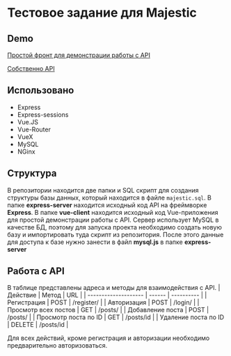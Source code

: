 
# Тестовое задание для Majestic
## Demo
[Простой фронт для демонстрации работы с API](http://demo.bitraydev.xyz/majestic/)

[Собственно API](http://demo.bitraydev.xyz/majestic/api)

## Использовано

 - Express
 - Express-sessions
 - Vue.JS
 - Vue-Router
 - VueX
 - MySQL
 - NGinx

## Структура
В репозитории находится две папки и SQL скрипт для создания структуры базы данных, который находится в файле ```majestic.sql```.
В папке **express-server** находится исходный код API на фреймворке **Express**.
В папке **vue-client** находится исходный код Vue-приложения для простой демонстрации работы с API.
Сервер использует MySQL в качестве БД, поэтому для запуска проекта необходимо создать новую базу и импортировать туда скрипт из репозитория.
После этого данные для доступа к базе нужно занести в файл **mysql.js** в папке **express-server**

## Работа с API
В таблице представлены адреса и методы для взаимодействия с API.
| Действие             | Метод  | URL        |
| -------------------- | ------ | ---------- |
| Регистрация          | POST   | /register/ |
| Авторизация          | POST   | /login/    |
| Просмотр всех постов | GET    | /posts/    |
| Добавление поста     | POST   | /posts/    |
| Просмотр поста по ID | GET    | /posts/id  |
| Удаление поста по ID | DELETE | /posts/id  |

Для всех действий, кроме регистрация и авторизации необходимо предварительно авторизоваться.
